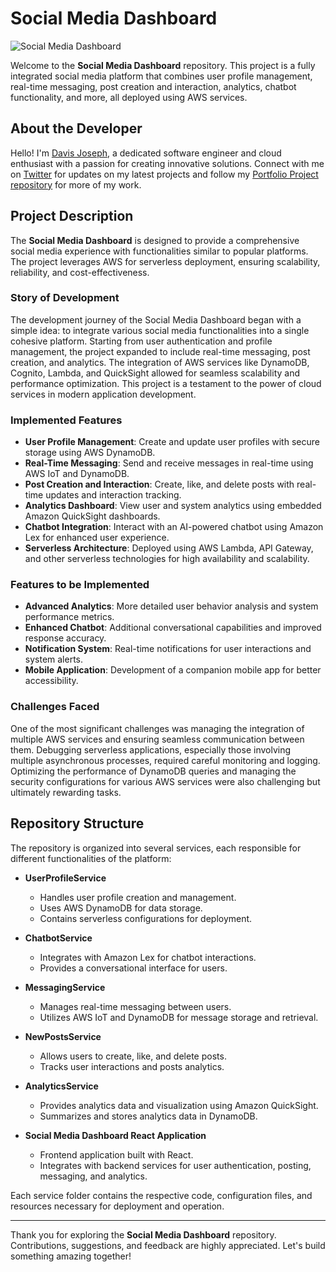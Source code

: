 # Social Media Dashboard

![Social Media Dashboard](screenshot.png)

Welcome to the **Social Media Dashboard** repository. This project is a fully integrated social media platform that combines user profile management, real-time messaging, post creation and interaction, analytics, chatbot functionality, and more, all deployed using AWS services.

## About the Developer

Hello! I'm [Davis Joseph](https://www.linkedin.com/in/davisjoseph767/), a dedicated software engineer and cloud enthusiast with a passion for creating innovative solutions. Connect with me on [Twitter](https://x.com/davisjoseph76) for updates on my latest projects and follow my [Portfolio Project repository](https://github.com/yourportfolio) for more of my work.

## Project Description

The **Social Media Dashboard** is designed to provide a comprehensive social media experience with functionalities similar to popular platforms. The project leverages AWS for serverless deployment, ensuring scalability, reliability, and cost-effectiveness.

### Story of Development

The development journey of the Social Media Dashboard began with a simple idea: to integrate various social media functionalities into a single cohesive platform. Starting from user authentication and profile management, the project expanded to include real-time messaging, post creation, and analytics. The integration of AWS services like DynamoDB, Cognito, Lambda, and QuickSight allowed for seamless scalability and performance optimization. This project is a testament to the power of cloud services in modern application development.

### Implemented Features

- **User Profile Management**: Create and update user profiles with secure storage using AWS DynamoDB.
- **Real-Time Messaging**: Send and receive messages in real-time using AWS IoT and DynamoDB.
- **Post Creation and Interaction**: Create, like, and delete posts with real-time updates and interaction tracking.
- **Analytics Dashboard**: View user and system analytics using embedded Amazon QuickSight dashboards.
- **Chatbot Integration**: Interact with an AI-powered chatbot using Amazon Lex for enhanced user experience.
- **Serverless Architecture**: Deployed using AWS Lambda, API Gateway, and other serverless technologies for high availability and scalability.

### Features to be Implemented

- **Advanced Analytics**: More detailed user behavior analysis and system performance metrics.
- **Enhanced Chatbot**: Additional conversational capabilities and improved response accuracy.
- **Notification System**: Real-time notifications for user interactions and system alerts.
- **Mobile Application**: Development of a companion mobile app for better accessibility.

### Challenges Faced

One of the most significant challenges was managing the integration of multiple AWS services and ensuring seamless communication between them. Debugging serverless applications, especially those involving multiple asynchronous processes, required careful monitoring and logging. Optimizing the performance of DynamoDB queries and managing the security configurations for various AWS services were also challenging but ultimately rewarding tasks.

## Repository Structure

The repository is organized into several services, each responsible for different functionalities of the platform:

- **UserProfileService**
  - Handles user profile creation and management.
  - Uses AWS DynamoDB for data storage.
  - Contains serverless configurations for deployment.

- **ChatbotService**
  - Integrates with Amazon Lex for chatbot interactions.
  - Provides a conversational interface for users.

- **MessagingService**
  - Manages real-time messaging between users.
  - Utilizes AWS IoT and DynamoDB for message storage and retrieval.

- **NewPostsService**
  - Allows users to create, like, and delete posts.
  - Tracks user interactions and posts analytics.

- **AnalyticsService**
  - Provides analytics data and visualization using Amazon QuickSight.
  - Summarizes and stores analytics data in DynamoDB.

- **Social Media Dashboard React Application**
  - Frontend application built with React.
  - Integrates with backend services for user authentication, posting, messaging, and analytics.

Each service folder contains the respective code, configuration files, and resources necessary for deployment and operation.

---

Thank you for exploring the **Social Media Dashboard** repository. Contributions, suggestions, and feedback are highly appreciated. Let's build something amazing together!

